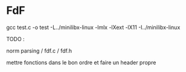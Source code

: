 # FdF

gcc test.c -o test -L../minilibx-linux -lmlx -lXext -lX11 -I../minilibx-linux

TODO :

norm parsing / fdf.c / fdf.h

mettre fonctions dans le bon ordre et faire un header propre
